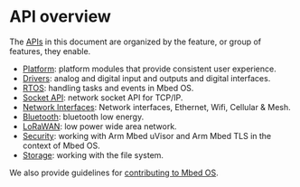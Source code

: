 # API overview

The [APIs](/docs/v5.9/introduction/glossary.html) in this document are organized by the feature, or group of features, they enable.

- [Platform](platform.html): platform modules that provide consistent user experience.
- [Drivers](drivers.html): analog and digital input and outputs and digital interfaces.
- [RTOS](rtos.html): handling tasks and events in Mbed OS.
- [Socket API](network-socket.html): network socket API for TCP/IP.
- [Network Interfaces](network-interfaces.html): Network interfaces, Ethernet, Wifi, Cellular & Mesh.
- [Bluetooth](bluetooth.html): bluetooth low energy.
- [LoRaWAN](lorawan.html): low power wide area network.
- [Security](security.html): working with Arm Mbed uVisor and Arm Mbed TLS in the context of Mbed OS.
- [Storage](storage.html): working with the file system.

We also provide guidelines for [contributing to Mbed OS](contributing.html).
